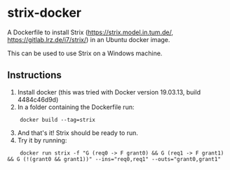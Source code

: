 # strix-docker
A Dockerfile to install Strix (https://strix.model.in.tum.de/, https://gitlab.lrz.de/i7/strix/) in an Ubuntu docker image. 

This can be used to use Strix on a Windows machine.

## Instructions

  1. Install docker (this was tried with Docker version 19.03.13, build 4484c46d9d)
  2. In a folder containing the Dockerfile run:
    
```
    docker build --tag=strix
```
   
  3. And that's it! Strix should be ready to run.
  4. Try it by running: 
     
```
    docker run strix -f "G (req0 -> F grant0) && G (req1 -> F grant1) && G (!(grant0 && grant1))" --ins="req0,req1" --outs="grant0,grant1"
```
